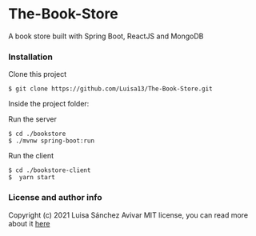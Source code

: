 # The-Book-Store
A book store built with Spring Boot, ReactJS and MongoDB

### Installation
Clone this project
```
$ git clone https://github.com/Luisa13/The-Book-Store.git
```
Inside the project folder: 

Run the server
```
$ cd ./bookstore
$ ./mvnw spring-boot:run
```

Run the client
```
$ cd ./bookstore-client
$  yarn start
```

### License and author info
Copyright (c) 2021 Luisa Sánchez Avivar
MIT license, you can read more about it [here](https://github.com/Luisa13/The-Book-Store/blob/main/LICENSE)
